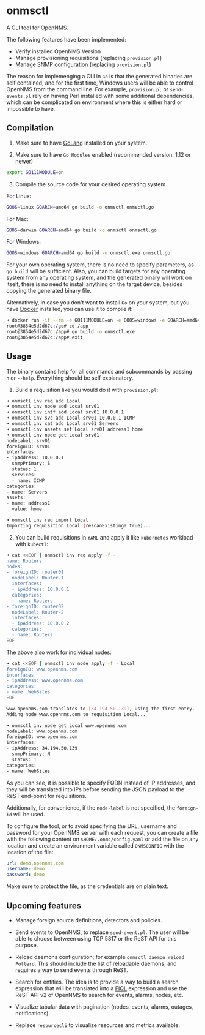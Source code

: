 # onmsctl

A CLI tool for OpenNMS.

The following features have been implemented:

* Verify installed OpenNMS Version
* Manage provisioning requisitions (replacing `provision.pl`)
* Manage SNMP configuration (replacing `provision.pl`)

The reason for implemenging a CLI in `Go` is that the generated binaries are self contained, and for the first time, Windows users will be able to control OpenNMS from the command line. For example, `provision.pl` or `send-events.pl` rely on having Perl installed with some additional dependencies, which can be complicated on environment where this is either hard or impossible to have.

## Compilation

1. Make sure to have [GoLang](https://golang.org/dl/) installed on your system.

2. Make sure to have `Go Modules` enabled (recommended version: 1.12 or newer)

```bash
export GO111MODULE=on
```

3. Compile the source code for your desired operating system

For Linux:

```bash
GOOS=linux GOARCH=amd64 go build -o onmsctl onmsctl.go
```

For Mac:

```bash
GOOS=darwin GOARCH=amd64 go build -o onmsctl onmsctl.go
```

For Windows:

```bash
GOOS=windows GOARCH=amd64 go build -o onmsctl.exe onmsctl.go
```

For your own operating system, there is no need to specify parameters, as `go build` will be sufficient. Also, you can build targets for any operating system from any operating system, and the generated binary will work on itself, there is no need to install anything on the target device, besides copying the generated binary file.

Alternatively, in case you don't want to install `Go` on your system, but you have [Docker](https://www.docker.com) installed, you can use it to compile it:

```bash
➜ docker run -it --rm -e GO111MODULE=on -e GOOS=windows -e GOARCH=amd64 -v $(pwd):/app golang:1.12 bash
root@3854e5d2d67c:/go# cd /app
root@3854e5d2d67c:/app# go build -o onmsctl.exe
root@3854e5d2d67c:/app# exit
```

## Usage

The binary contains help for all commands and subcommands by passing `-h` or `--help`. Everything should be self explanatory.

1. Build a requisition like you would do it with `provision.pl`:

```bash
➜ onmsctl inv req add Local
➜ onmsctl inv node add Local srv01
➜ onmsctl inv intf add Local srv01 10.0.0.1
➜ onmsctl inv svc add Local srv01 10.0.0.1 ICMP
➜ onmsctl inv cat add Local srv01 Servers
➜ onmsctl inv assets set Local srv01 address1 home
➜ onmsctl inv node get Local srv01
nodeLabel: srv01
foreignID: srv01
interfaces:
- ipAddress: 10.0.0.1
  snmpPrimary: S
  status: 1
  services:
  - name: ICMP
categories:
- name: Servers
assets:
- name: address1
  value: home

➜ onmsctl inv req import Local
Importing requisition Local (rescanExisting? true)...
```

2. You can build requisitions in `YAML` and apply it like `kubernetes` workload with `kubectl`:

```bash
➜ cat <<EOF | onmsctl inv req apply -f -
name: Routers
nodes:
- foreignID: router01
  nodeLabel: Router-1
  interfaces:
  - ipAddress: 10.0.0.1
  categories:
  - name: Routers
- foreignID: router02
  nodeLabel: Router-2
  interfaces:
  - ipAddress: 10.0.0.2
  categories:
  - name: Routers
EOF
```

The above also work for individual nodes:

```bash
➜ cat <<EOF | onmsctl inv node apply -f - Local
foreignID: www.opennms.com
interfaces:
- ipAddress: www.opennms.com
categories:
- name: WebSites
EOF

www.opennms.com translates to [34.194.50.139], using the first entry.
Adding node www.opennms.com to requisition Local...

➜ onmsctl inv node get Local www.opennms.com
nodeLabel: www.opennms.com
foreignID: www.opennms.com
interfaces:
- ipAddress: 34.194.50.139
  snmpPrimary: N
  status: 1
categories:
- name: WebSites
```

As you can see, it is possible to specify FQDN instead of IP addresses, and they will be translated into IPs before sending the JSON payload to the ReST end-point for requisitions.

Additionally, for convenience, if the `node-label` is not specified, the `foreign-id` will be used.

To configure the tool, or to avoid specifying the URL, username and password for your OpenNMS server with each request, you can create a file with the following content on `$HOME/.onms/config.yaml` or add the file on any location and create an environment variable called `ONMSCONFIG` with the location of the file:

```yaml
url: demo.opennms.com
username: demo
password: demo
```

Make sure to protect the file, as the credentials are on plain text.

## Upcoming features

* Manage foreign source definitions, detectors and policies.

* Send events to OpenNMS, to replace `send-event.pl`. The user will be able to choose between using TCP 5817 or the ReST API for this purpose.

* Reload daemons configuration; for example `onmsctl daemon reload Pollerd`. This should include the list of reloadable daemons, and requires a way to send events through ReST.

* Search for entities. The idea is to provide a way to build a search expression that will be translated into a [FIQL](https://fiql-parser.readthedocs.io/en/stable/usage.html) expression and use the ReST API v2 of OpenNMS to search for events, alarms, nodes, etc.

* Visualize tabular data with pagination (nodes, events, alarms, outages, notifications).

* Replace `resourcecli` to visualize resources and metrics available.
